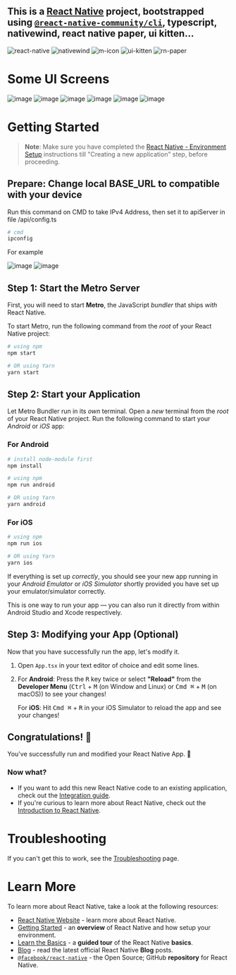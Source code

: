 ## This is a [**React Native**](https://reactnative.dev) project, bootstrapped using [`@react-native-community/cli`](https://github.com/react-native-community/cli), typescript, nativewind, react native paper, ui kitten...

![react-native](https://github.com/Semester02-UIT-2023-2024/ClothingRN_Management/assets/121101254/319d40b4-2f38-480a-9191-1292ddedeab3) ![nativewind](https://github.com/Semester02-UIT-2023-2024/ClothingRN_Management/assets/121101254/4e38bb0e-b69e-4596-952f-6469e316380f) ![m-icon](https://github.com/Semester02-UIT-2023-2024/ClothingRN_Management/assets/121101254/f72749ac-b593-4f45-b57e-2188155ce3b8) ![ui-kitten](https://github.com/Semester02-UIT-2023-2024/ClothingRN_Management/assets/121101254/6dab98ea-5f67-44e3-a936-ddabe2dce3a8) ![rn-paper](https://github.com/Semester02-UIT-2023-2024/ClothingRN_Management/assets/121101254/3970231e-0a06-4580-88db-d91e3624ea1a)

# Some UI Screens

![image](https://github.com/Semester02-UIT-2023-2024/ClothingRN_Management/assets/121101254/5695032f-3c47-42cd-a3b0-49cd35c56648) ![image](https://github.com/Semester02-UIT-2023-2024/ClothingRN_Management/assets/121101254/5f6ae551-5e9d-4204-8263-ab9645d7e687) ![image](https://github.com/Semester02-UIT-2023-2024/ClothingRN_Management/assets/121101254/eabf6dc9-50c3-4409-bdc9-ffa4a14d5683) ![image](https://github.com/Semester02-UIT-2023-2024/ClothingRN_Management/assets/121101254/30dbe2c4-7cf6-4c0d-bf1e-af2cca7e77b2) ![image](https://github.com/Semester02-UIT-2023-2024/ClothingRN_Management/assets/121101254/afeb0528-7b95-4ad7-b8e8-a9974a8140bd) ![image](https://github.com/Semester02-UIT-2023-2024/ClothingRN_Management/assets/121101254/835f5376-c65e-48f6-82ba-bf7a35df33b0)


# Getting Started

>**Note**: Make sure you have completed the [React Native - Environment Setup](https://reactnative.dev/docs/environment-setup) instructions till "Creating a new application" step, before proceeding.

## Prepare: Change local BASE_URL to compatible with your device
Run this command on CMD to take IPv4 Address, then set it to apiServer in file /api/config.ts

```bash
# cmd
ipconfig
```
For example 

![image](https://github.com/Semester02-UIT-2023-2024/ClothingRN_Management/assets/121101254/15ddefb9-6932-466b-9052-fb1340c10445)
![image](https://github.com/Semester02-UIT-2023-2024/ClothingRN_Management/assets/121101254/c352a6c4-b1c2-4fb0-9576-147a6c9cd9b4)





## Step 1: Start the Metro Server

First, you will need to start **Metro**, the JavaScript _bundler_ that ships _with_ React Native.

To start Metro, run the following command from the _root_ of your React Native project:

```bash
# using npm
npm start

# OR using Yarn
yarn start
```

## Step 2: Start your Application

Let Metro Bundler run in its _own_ terminal. Open a _new_ terminal from the _root_ of your React Native project. Run the following command to start your _Android_ or _iOS_ app:

### For Android

```bash
# install node-module first
npm install

# using npm
npm run android

# OR using Yarn
yarn android
```

### For iOS

```bash
# using npm
npm run ios

# OR using Yarn
yarn ios
```

If everything is set up _correctly_, you should see your new app running in your _Android Emulator_ or _iOS Simulator_ shortly provided you have set up your emulator/simulator correctly.

This is one way to run your app — you can also run it directly from within Android Studio and Xcode respectively.

## Step 3: Modifying your App (Optional)

Now that you have successfully run the app, let's modify it.

1. Open `App.tsx` in your text editor of choice and edit some lines.
2. For **Android**: Press the <kbd>R</kbd> key twice or select **"Reload"** from the **Developer Menu** (<kbd>Ctrl</kbd> + <kbd>M</kbd> (on Window and Linux) or <kbd>Cmd ⌘</kbd> + <kbd>M</kbd> (on macOS)) to see your changes!

   For **iOS**: Hit <kbd>Cmd ⌘</kbd> + <kbd>R</kbd> in your iOS Simulator to reload the app and see your changes!

## Congratulations! :tada:

You've successfully run and modified your React Native App. :partying_face:

### Now what?

- If you want to add this new React Native code to an existing application, check out the [Integration guide](https://reactnative.dev/docs/integration-with-existing-apps).
- If you're curious to learn more about React Native, check out the [Introduction to React Native](https://reactnative.dev/docs/getting-started).

# Troubleshooting

If you can't get this to work, see the [Troubleshooting](https://reactnative.dev/docs/troubleshooting) page.

# Learn More

To learn more about React Native, take a look at the following resources:

- [React Native Website](https://reactnative.dev) - learn more about React Native.
- [Getting Started](https://reactnative.dev/docs/environment-setup) - an **overview** of React Native and how setup your environment.
- [Learn the Basics](https://reactnative.dev/docs/getting-started) - a **guided tour** of the React Native **basics**.
- [Blog](https://reactnative.dev/blog) - read the latest official React Native **Blog** posts.
- [`@facebook/react-native`](https://github.com/facebook/react-native) - the Open Source; GitHub **repository** for React Native.

